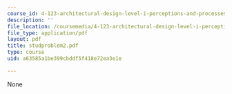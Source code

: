 ```yaml
---
course_id: 4-123-architectural-design-level-i-perceptions-and-processes-fall-2003
description: ''
file_location: /coursemedia/4-123-architectural-design-level-i-perceptions-and-processes-fall-2003/a63585a1be399cbddf5f418e72ea3e1e_studproblem2.pdf
file_type: application/pdf
layout: pdf
title: studproblem2.pdf
type: course
uid: a63585a1be399cbddf5f418e72ea3e1e

---
```

None